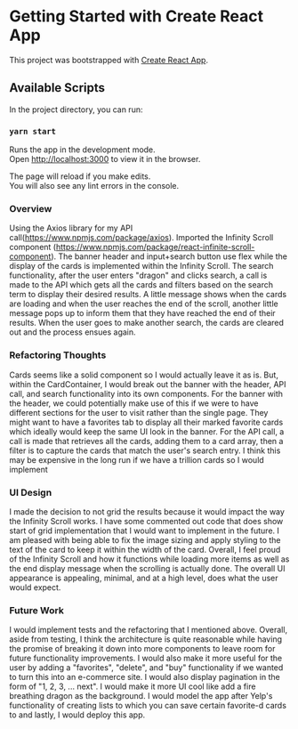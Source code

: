 # Getting Started with Create React App

This project was bootstrapped with [Create React App](https://github.com/facebook/create-react-app).

## Available Scripts

In the project directory, you can run:

### `yarn start`

Runs the app in the development mode.\
Open [http://localhost:3000](http://localhost:3000) to view it in the browser.

The page will reload if you make edits.\
You will also see any lint errors in the console.


### Overview

Using the Axios library for my API call(https://www.npmjs.com/package/axios). Imported the Infinity Scroll component (https://www.npmjs.com/package/react-infinite-scroll-component). The banner header and input+search button use flex while the display of the cards is implemented within the Infinity Scroll. The search functionality, after the user enters "dragon" and clicks search, a call is made to the API which gets all the cards and filters based on the search term to display their desired results. A little message shows when the cards are loading and when the user reaches the end of the scroll, another little message pops up to inform them that they have reached the end of their results. When the user goes to make another search, the cards are cleared out and the process ensues again.

### Refactoring Thoughts

Cards seems like a solid component so I would actually leave it as is. But, within the CardContainer, I would break out the banner with the header, API call, and search functionality into its own components. For the banner with the header, we could potentially make use of this if we were to have different sections for the user to visit rather than the single page. They might want to have a favorites tab to display all their marked favorite cards which ideally would keep the same UI look in the banner. For the API call, a call is made that retrieves all the cards, adding them to a card array, then a filter is to capture the cards that match the user's search entry. I think this may be expensive in the long run if we have a trillion cards so I would implement 

### UI Design

I made the decision to not grid the results because it would impact the way the Infinity Scroll works. I have some commented out code that does show start of grid implementation that I would want to implement in the future. I am pleased with being able to fix the image sizing and apply styling to the text of the card to keep it within the width of the card. Overall, I feel proud of the Infinity Scroll and how it functions while loading more items as well as the end display message when the scrolling is actually done. The overall UI appearance is appealing, minimal, and at a high level, does what the user would expect. 

### Future Work

I would implement tests and the refactoring that I mentioned above. Overall, aside from testing, I think the architecture is quite reasonable while having the promise of breaking it down into more components to leave room for future functionality improvements. I would also make it more useful for the user by adding a "favorites", "delete", and "buy" functionality if we wanted to turn this into an e-commerce site. I would also display pagination in the form of "1, 2, 3, ... next". I would make it more UI cool like add a fire breathing dragon as the background. I would model the app after Yelp's functionality of creating lists to which you can save certain favorite-d cards to and lastly, I would deploy this app. 



